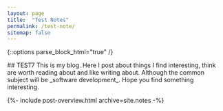 ```yaml
---
layout: page
title:  "Test Notes"
permalink: /test-note/
sitemap: false
---
```

{::options parse_block_html="true" /}
<div class="intro mb-3">
## TEST7
This is my blog. Here I post about things I find interesting, think are worth reading about and like writing about. Although the common subject will be _software development_. Hope you find something interesting.
</div>

{%- include post-overview.html archive=site.notes -%}
